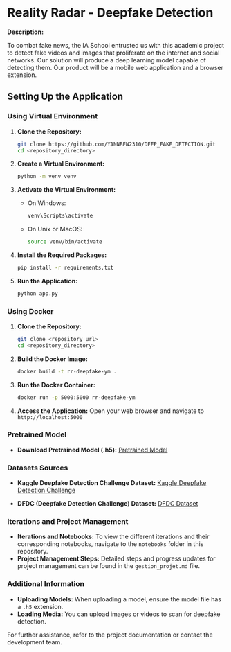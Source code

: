 
# Reality Radar - Deepfake Detection

**Description:**

To combat fake news, the IA School entrusted us with this academic project to detect fake videos and images that proliferate on the internet and social networks. Our solution will produce a deep learning model capable of detecting them. Our product will be a mobile web application and a browser extension.

## Setting Up the Application

### Using Virtual Environment

1. **Clone the Repository:**
   ```sh
   git clone https://github.com/YANNBEN2310/DEEP_FAKE_DETECTION.git
   cd <repository_directory>
   ```

2. **Create a Virtual Environment:**
   ```sh
   python -m venv venv
   ```

3. **Activate the Virtual Environment:**
   - On Windows:
     ```sh
     venv\Scripts\activate
     ```
   - On Unix or MacOS:
     ```sh
     source venv/bin/activate
     ```

4. **Install the Required Packages:**
   ```sh
   pip install -r requirements.txt
   ```

5. **Run the Application:**
   ```sh
   python app.py
   ```

### Using Docker

1. **Clone the Repository:**
   ```sh
   git clone <repository_url>
   cd <repository_directory>
   ```

2. **Build the Docker Image:**
   ```sh
   docker build -t rr-deepfake-ym .
   ```

3. **Run the Docker Container:**
   ```sh
   docker run -p 5000:5000 rr-deepfake-ym
   ```

4. **Access the Application:**
   Open your web browser and navigate to `http://localhost:5000`

### Pretrained Model

- **Download Pretrained Model (.h5):** [Pretrained Model](https://drive.google.com/file/d/1SQrQZTjz419Ejp7qJiREV4g3UYKSk9T7/view)

### Datasets Sources

- **Kaggle Deepfake Detection Challenge Dataset:**
  [Kaggle Deepfake Detection Challenge](https://www.kaggle.com/c/deepfake-detection-challenge)

- **DFDC (Deepfake Detection Challenge) Dataset:**
  [DFDC Dataset](https://www.kaggle.com/datasets/aleksandrpikul222/dfdcdfdc)

### Iterations and Project Management

- **Iterations and Notebooks:** To view the different iterations and their corresponding notebooks, navigate to the `notebooks` folder in this repository.
- **Project Management Steps:** Detailed steps and progress updates for project management can be found in the `gestion_projet.md` file.

### Additional Information

- **Uploading Models:** When uploading a model, ensure the model file has a `.h5` extension.
- **Loading Media:** You can upload images or videos to scan for deepfake detection.

For further assistance, refer to the project documentation or contact the development team.
